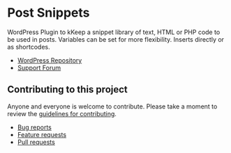 # Post Snippets

WordPress Plugin to kKeep a snippet library of text, HTML or PHP code to be used in posts. Variables can be set for more flexibility. Inserts directly or as shortcodes.

* [WordPress Repository](http://wordpress.org/extend/plugins/post-snippets/)
* [Support Forum](http://wordpress.org/support/plugin/post-snippets)

## Contributing to this project

Anyone and everyone is welcome to contribute. Please take a moment to
review the [guidelines for contributing](CONTRIBUTING.md).

* [Bug reports](CONTRIBUTING.md#bugs)
* [Feature requests](CONTRIBUTING.md#features)
* [Pull requests](CONTRIBUTING.md#pull-requests)
